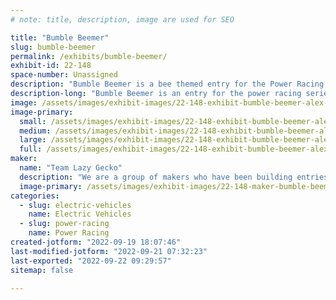 ```yaml
---
# note: title, description, image are used for SEO

title: "Bumble Beemer"
slug: bumble-beemer
permalink: /exhibits/bumble-beemer/
exhibit-id: 22-148
space-number: Unassigned
description: "Bumble Beemer is a bee themed entry for the Power Racing Series."
description-long: "Bumble Beemer is an entry for the power racing series. It features a completely custom welded steel frame, is powered by a BOMA brushless motor and a single chain reduction. Its max speed is 20+ mph."
image: /assets/images/exhibit-images/22-148-exhibit-bumble-beemer-alex-orlando-large.jpg
image-primary: 
  small: /assets/images/exhibit-images/22-148-exhibit-bumble-beemer-alex-orlando-small.jpg
  medium: /assets/images/exhibit-images/22-148-exhibit-bumble-beemer-alex-orlando-medium.jpg
  large: /assets/images/exhibit-images/22-148-exhibit-bumble-beemer-alex-orlando-large.jpg
  full: /assets/images/exhibit-images/22-148-exhibit-bumble-beemer-alex-orlando-full.jpg
maker: 
  name: "Team Lazy Gecko"
  description: "We are a group of makers who have been building entries for the Power Racing Series for a few years."
  image-primary: /assets/images/exhibit-images/22-148-maker-bumble-beemer-13235260-862353837242804-4324434888201807519-o-medium.jpg
categories: 
  - slug: electric-vehicles
    name: Electric Vehicles
  - slug: power-racing
    name: Power Racing
created-jotform: "2022-09-19 18:07:46"
last-modified-jotform: "2022-09-21 07:32:23"
last-exported: "2022-09-22 09:29:57"
sitemap: false

---
```

